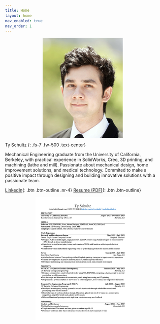 ```yaml
---
title: Home
layout: home
nav_enabled: true
nav_order: 1
---
```

<div style="display: flex; justify-content: center; gap: 20px;">
    <img src="assets/profheadshot.jpg" style="height: 325px; width: auto;">
</div>

Ty Schultz
{: .fs-7 .fw-500 .text-center}

Mechanical Engineering graduate from the University of California, Berkeley, with practical experience in SolidWorks, Creo, 3D printing, and machining (lathe and mill). Passionate about mechanical design, home improvement solutions, and medical technology. Commited to make a positive impact through designing and building innovative solutions with a passionate team.

[LinkedIn](https://www.linkedin.com/in/ty-schultz/){: .btn .btn-outline .nr-4} [Resume (PDF)](/assets/TySchultz_Resume.pdf){: .btn .btn-outline}

<div style="display: flex; justify-content: center; gap: 20px;">
    <img src="assets/resume.jpg" style="height: 400px; width: auto;">
</div>